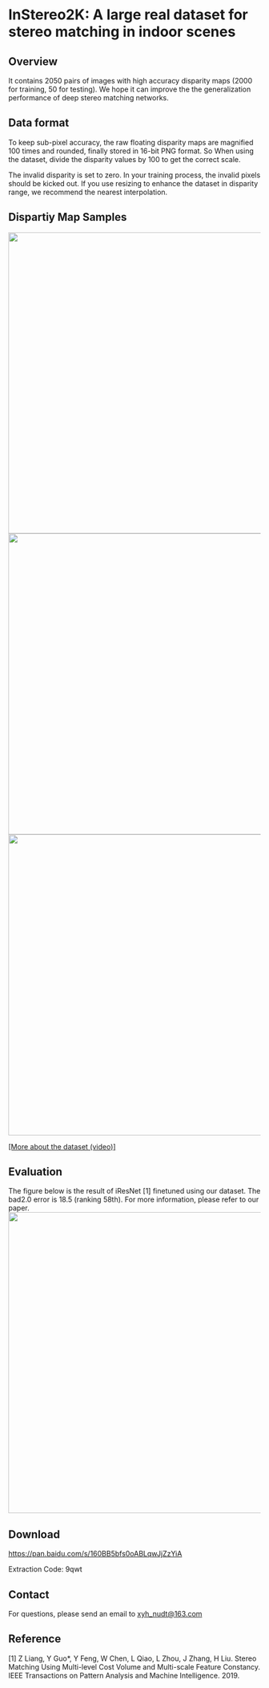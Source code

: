 # InStereo2K: A large real dataset for stereo matching in indoor scenes

## Overview
It contains 2050 pairs of images with high accuracy disparity maps (2000 for training, 50 for testing). 
We hope it can improve the the generalization performance of deep stereo matching networks.

## Data format
To keep sub-pixel accuracy, the raw floating disparity maps are magnified 100 times and rounded, finally stored in 16-bit PNG format.
So When using the dataset, divide the disparity values by 100 to get the correct scale.

The invalid disparity is set to zero. In your training process, the invalid pixels should be kicked out.
If you use resizing to enhance the dataset in disparity range, we recommend the nearest interpolation.

## Dispartiy Map Samples
<img width="600" src="https://github.com/YuhuaXu/StereoDataset/blob/master/samples/1.png"/></div>
<img width="600" src="https://github.com/YuhuaXu/StereoDataset/blob/master/samples/2.png"/></div>
<img width="600" src="https://github.com/YuhuaXu/StereoDataset/blob/master/samples/3.png"/></div>

[[More about the dataset (video)]](https://v.youku.com/v_show/id_XNDE4MjgyNTg5Ng==.html?spm=a2h0k.11417342.soresults.dtitle)

## Evaluation
The figure below is the result of iResNet [1] finetuned using our dataset. The bad2.0 error is 18.5 (ranking 58th). For more information, please refer to our paper.
<img width="600" src="https://github.com/YuhuaXu/StereoDataset/blob/master/samples/eva_mid.png"/></div>

## Download
https://pan.baidu.com/s/160BB5bfs0oABLqwJjZzYiA 

Extraction Code: 9qwt 

## Contact
For questions, please send an email to xyh_nudt@163.com

## Reference
[1] Z Liang, Y Guo*, Y Feng, W Chen, L Qiao, L Zhou, J Zhang, H Liu. Stereo Matching Using Multi-level Cost Volume and Multi-scale Feature Constancy. IEEE Transactions on Pattern Analysis and Machine Intelligence. 2019.
